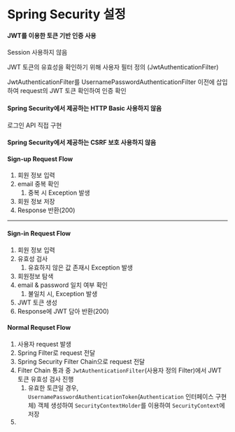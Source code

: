 # Spring Security 설정


#### JWT를 이용한 토큰 기반 인증 사용

Session 사용하지 않음

JWT 토큰의 유효성을 확인하기 위해 사용자 필터 정의 (JwtAuthenticationFilter)

JwtAuthenticationFilter를 UsernamePasswordAuthenticationFilter 이전에 삽입하여 request의 JWT 토큰 확인하여 인증 확인

#### Spring Security에서 제공하는 HTTP Basic 사용하지 않음

로그인 API 직접 구현

#### Spring Security에서 제공하는 CSRF 보호 사용하지 않음


#### Sign-up Request Flow

1. 회원 정보 입력
2. email 중복 확인
   1. 중복 시 Exception 발생
3. 회원 정보 저장
4. Response 반환(200)

---

#### Sign-in Request Flow

1. 회원 정보 입력
2. 유효성 검사
   1. 유효하지 않은 값 존재시 Exception 발생
3. 회원정보 탐색
4. email & password 일치 여부 확인
   1. 불일치 시, Exception 발생
5. JWT 토큰 생성
6. Response에 JWT 담아 반환(200)

#### Normal Requset Flow

1. 사용자 request 발생
2. Spring Filter로 request 전달
3. Spring Security Filter Chain으로 request 전달
4. Filter Chain 통과 중 `JwtAuthenticationFilter`(사용자 정의 Filter)에서 JWT 토큰 유효성 검사 진행
   1. 유효한 토큰일 경우, `UsernamePasswordAuthenticationToken`(`Authentication` 인터페이스 구현체) 객체  생성하여 `SecurityContextHolder`를 이용하여 `SecurityContext`에 저장
5. 
